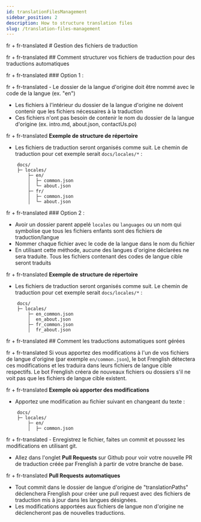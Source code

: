 ```yaml
---
id: translationFilesManagement
sidebar_position: 2
description: How to structure translation files
slug: /translation-files-management
---
```


fr + fr-translated # Gestion des fichiers de traduction

fr + fr-translated ## Comment structurer vos fichiers de traduction pour des traductions automatiques

fr + fr-translated ### Option 1 :

fr + fr-translated - Le dossier de la langue d'origine doit être nommé avec le code de la langue (ex. "en")
- Les fichiers à l'intérieur du dossier de la langue d'origine ne doivent contenir que les fichiers nécessaires à la traduction
- Ces fichiers n'ont pas besoin de contenir le nom du dossier de la langue d'origine (ex. intro.md, about.json, contactUs.po)

fr + fr-translated **Exemple de structure de répertoire**
   - Les fichiers de traduction seront organisés comme suit. Le chemin de traduction pour cet exemple serait `docs/locales/*` :

```plaintext
    docs/
    ├─ locales/
        ├─ en/
        │  ├─ common.json
        │  └─ about.json
        ├─ fr/
        │  ├─ common.json
        │  └─ about.json
```

fr + fr-translated ### Option 2 :
- Avoir un dossier parent appelé `locales` ou `languages` ou un nom qui symbolise que tous les fichiers enfants sont des fichiers de traduction/langue
- Nommer chaque fichier avec le code de la langue dans le nom du fichier
- En utilisant cette méthode, aucune des langues d'origine déclarées ne sera traduite. Tous les fichiers contenant des codes de langue cible seront traduits

fr + fr-translated **Exemple de structure de répertoire**
   - Les fichiers de traduction seront organisés comme suit. Le chemin de traduction pour cet exemple serait `docs/locales/*` :

```plaintext
    docs/
    ├─ locales/
        ├─ en_common.json
        │  en_about.json
        ├─ fr_common.json
        │  fr_about.json
```

fr + fr-translated ## Comment les traductions automatiques sont gérées

fr + fr-translated Si vous apportez des modifications à l'un de vos fichiers de langue d'origine (par exemple `en/common.json`), le bot Frenglish détectera ces modifications et les traduira dans leurs fichiers de langue cible respectifs. Le bot Frenglish créera de nouveaux fichiers ou dossiers s'il ne voit pas que les fichiers de langue cible existent.

fr + fr-translated **Exemple où apporter des modifications**
   - Apportez une modification au fichier suivant en changeant du texte :

```plaintext
    docs/
    ├─ locales/
        ├─ en/
        │  ├─ common.json
```

fr + fr-translated - Enregistrez le fichier, faites un commit et poussez les modifications en utilisant git.
   - Allez dans l'onglet **Pull Requests** sur Github pour voir votre nouvelle PR de traduction créée par Frenglish à partir de votre branche de base.

fr + fr-translated **Pull Requests automatiques**
   - Tout commit dans le dossier de langue d'origine de "translationPaths" déclenchera Frenglish pour créer une pull request avec des fichiers de traduction mis à jour dans les langues désignées.
   - Les modifications apportées aux fichiers de langue non d'origine ne déclencheront pas de nouvelles traductions.